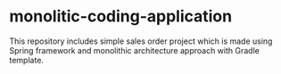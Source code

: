# monolitic-coding-application
This repository includes simple sales order project which is made using Spring framework and monolithic architecture approach with Gradle template.

